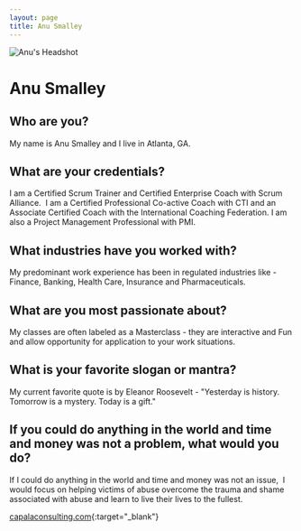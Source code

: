 ```yaml
---
layout: page
title: Anu Smalley
---
```


![Anu's Headshot](https://lh3.googleusercontent.com/UrBB_V6SZApX8xmBQ-77vywmYJYT-S-jmwMvtmYF3paMvKIb6suyqazFGRDDlrmwVGYkpI6HeuNkw96oAEx5rD5kEHGpE-RiFdItxrHR46vvwKrp1lzK2pRHcHg7YMB1RactWkgjmA-LmuXafmqc6O1piffSnbPPERMHCaaE-aZEe2fYLv-r-A0OOPn1dbNS3Rpjh2nP_pVwJx5jUvIFhuIGMn30GR68ZMhcorGlxX3ajS4zdG7rkHzHE8B9Kw3OJ_MzhUTtRTScDptwWikCDaRMNN--pJFlPkq9XYyKVMSREanKFTrZSHr-_bKJuSHMgvpIERBk9FUretQ5vduvx-OLjIVkb9m6ygYghs1CxgY-kKf4ZV-dSWRMGqK2mtJUj9u90kc4JS_oPpvho08nmVWEg-OzxHW2zXjRQjDLQVrVG8cYqBAfKayNzyUCHU7L3amMWFGIm5jEvN2VwdShLc94ewn2P49ZXfHuhQZiprLaFq6yAlYjkrlkhB2kwJPgmrKopHj6jpGMjiR06u9qpPfsMe8hQc3Kw9LDY9anWo09Xa53u5QmAewo_WNCibhCXQE6AxRaSKjHcpvK_aoHlWUcM2fqfWfPjx5PHJv-i9-RjM3Eh9ZE8L2qFYR-XPqIgnTV__NQaoPsp5SqeeXNK58voXgRTaZaCRBj0UuYyqLn9gs_hbv6T-9vUUT7MXCfVqJDefITBZPCI6-5_nojCBI9AfUA-i_c8gvlGMzqPLmGDcje_tonHTYwjMT-wQ1phXNb1Nzt9XyiqFTJUU-f4XAt7VPZkqdX=w161-h199-no?authuser=1)

# Anu Smalley

## Who are you? 
My name is Anu Smalley and I live in Atlanta, GA.  
## What are your credentials? 
I am a Certified Scrum Trainer and Certified Enterprise Coach with Scrum Alliance.  I am a Certified Professional Co-active Coach with CTI and an Associate Certified Coach with the International Coaching Federation. I am also a Project Management Professional with PMI.
## What industries have you worked with? 
My predominant work experience has been in regulated industries like - Finance, Banking, Health Care, Insurance and Pharmaceuticals.  
## What are you most passionate about? 
My classes are often labeled as a Masterclass - they are interactive and Fun and allow opportunity for application to your work situations. 
## What is your favorite slogan or mantra? 
My current favorite quote is by Eleanor Roosevelt - "Yesterday is history. Tomorrow is a mystery. Today is a gift."
## If you could do anything in the world and time and money was not a problem, what would you do? 
If I could do anything in the world and time and money was not an issue,  I would focus on helping victims of abuse overcome the trauma and shame associated with abuse and learn to live their lives to the fullest.

[capalaconsulting.com](https://capalaconsulting.com){:target="_blank"}